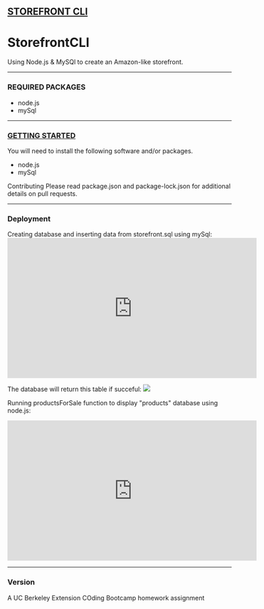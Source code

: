 <h2><u>STOREFRONT CLI</u></h2>

# StorefrontCLI
Using Node.js &amp; MySQl to create an Amazon-like storefront.

---------------------------------------------------------------

<h3>REQUIRED PACKAGES</h3>
<ul>
    <li>node.js</li>
    <li>mySql</li>
</ul>

---------------------------------------------------------------

<h3><u>GETTING STARTED</u></h3>
You will need to install the following software and/or packages.
<ul>
    <li>node.js</li>
    <li>mySql</li>
</ul>
Contributing
Please read package.json and package-lock.json for additional details on pull requests.

---------------------------------------------------------------

<h3>Deployment</h3>
Creating database and inserting data from storefront.sql using mySql:

<iframe width="560" height="315" src="https://www.youtube.com/embed/Ze6wxsg9bFA" frameborder="0" allow="accelerometer; autoplay; encrypted-media; gyroscope; picture-in-picture" allowfullscreen></iframe>

The database will return this table if succeful:
<img src="bamazonintable1.png">

Running productsForSale function to display "products" database using node.js:
<iframe width="560" height="315" src="https://www.youtube.com/embed/tE8kYEINle8" frameborder="0" allow="accelerometer; autoplay; encrypted-media; gyroscope; picture-in-picture" allowfullscreen></iframe>

---------------------------------------------------------------

<h3>Version</h3>
A UC Berkeley Extension COding Bootcamp homework assignment


